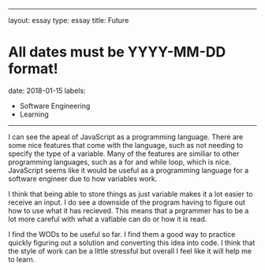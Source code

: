 
---
layout: essay
type: essay
title: Future
# All dates must be YYYY-MM-DD format!
date: 2018-01-15
labels:
  - Software Engineering
  - Learning
---
I can see the apeal of JavaScript as a programming language. There are some nice features that come with the language, such as not needing to specify the type of a variable. Many of the features are similiar to other programming languages, such as a for and while loop, which is nice. JavaScript seems like it would be useful as a programming language for a software engineer due to how variables work.

I think that being able to store things as just variable makes it a lot easier to receive an input. I do see a downside of the program having to figure out how to use what it has recieved. This means that a prgrammer has to be a lot more careful with what a vafiable can do or how it is read.

I find the WODs to be useful so far. I find them a good way to practice quickly figuring out a solution and converting this idea into code. I think that the style of work can be a little stressful but overall I feel like it will help me to learn.
